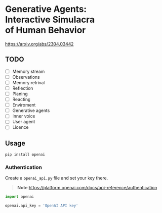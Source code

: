 # Generative Agents:<br/>Interactive Simulacra<br/>of Human Behavior
<https://arxiv.org/abs/2304.03442>

## TODO
- [ ] Memory stream
- [ ] Observations
- [ ] Memory retrival
- [ ] Reflection
- [ ] Planing
- [ ] Reacting
- [ ] Enviroment
- [ ] Generative agents
- [ ] Inner voice
- [ ] User agent
- [ ] Licence

## Usage

```sh
pip install openai
```

### Authentication
Create a `openai_api.py` file and set your key there.

> **Note** https://platform.openai.com/docs/api-reference/authentication

```py
import openai

openai.api_key = 'OpenAI API key'
```

<!-- Tip: Use https://github.com/PawanOsman/ChatGPT -->
